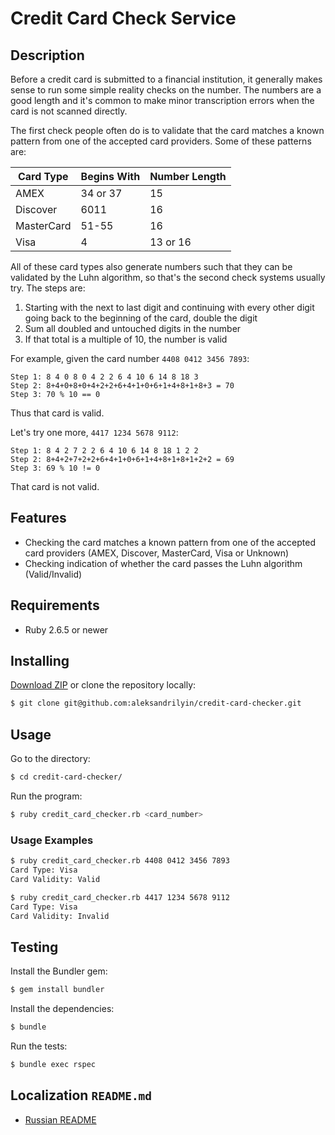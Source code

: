 # Credit Card Check Service

## Description

Before a credit card is submitted to a financial institution, it generally makes sense to run some simple reality checks on the number. The numbers are a good length and it's common to make minor transcription errors when the card is not scanned directly.

The first check people often do is to validate that the card matches a known pattern from one of the accepted card providers. Some of these patterns are:

| Card Type  | Begins With | Number Length |
| ---------- | ----------- | ------------- |
| AMEX       | 34 or 37    | 15            |
| Discover   | 6011        | 16            |
| MasterCard | 51-55       | 16            |
| Visa       | 4           | 13 or 16      |

All of these card types also generate numbers such that they can be validated by the Luhn algorithm, so that's the second check systems usually try. The steps are:

1. Starting with the next to last digit and continuing with every other digit going back to the beginning of the card, double the digit
2. Sum all doubled and untouched digits in the number
3. If that total is a multiple of 10, the number is valid

For example, given the card number `4408 0412 3456 7893`:

```
Step 1: 8 4 0 8 0 4 2 2 6 4 10 6 14 8 18 3
Step 2: 8+4+0+8+0+4+2+2+6+4+1+0+6+1+4+8+1+8+3 = 70
Step 3: 70 % 10 == 0
```

Thus that card is valid.

Let's try one more, `4417 1234 5678 9112`:

```
Step 1: 8 4 2 7 2 2 6 4 10 6 14 8 18 1 2 2
Step 2: 8+4+2+7+2+2+6+4+1+0+6+1+4+8+1+8+1+2+2 = 69
Step 3: 69 % 10 != 0
```

That card is not valid.

## Features

* Checking the card matches a known pattern from one of the accepted card providers (AMEX, Discover, MasterCard, Visa or Unknown)
* Checking indication of whether the card passes the Luhn algorithm (Valid/Invalid)

## Requirements

* Ruby 2.6.5 or newer

## Installing

[Download ZIP](https://github.com/aleksandrilyin/credit-card-checker/archive/master.zip) or clone the repository locally:
```sh
$ git clone git@github.com:aleksandrilyin/credit-card-checker.git
```

## Usage

Go to the directory:
```sh
$ cd credit-card-checker/
```

Run the program:
```sh
$ ruby credit_card_checker.rb <card_number>
```

### Usage Examples

```sh
$ ruby credit_card_checker.rb 4408 0412 3456 7893
Card Type: Visa
Card Validity: Valid
```

```sh
$ ruby credit_card_checker.rb 4417 1234 5678 9112
Card Type: Visa
Card Validity: Invalid
```

## Testing

Install the Bundler gem:
```sh
$ gem install bundler
```

Install the dependencies:
```sh
$ bundle
```

Run the tests:
```sh
$ bundle exec rspec
```

## Localization `README.md`

* [Russian README](README-ru.md)
